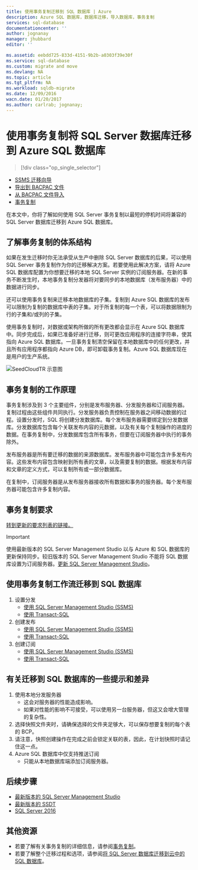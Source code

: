 ```yaml
---
title: 使用事务复制迁移到 SQL 数据库 | Azure
description: Azure SQL 数据库，数据库迁移，导入数据库，事务复制
services: sql-database
documentationcenter: ''
author: jognanay
manager: jhubbard
editor: ''

ms.assetid: eebdd725-833d-4151-9b2b-a0303f39e30f
ms.service: sql-database
ms.custom: migrate and move
ms.devlang: NA
ms.topic: article
ms.tgt_pltfrm: NA
ms.workload: sqldb-migrate
ms.date: 12/09/2016
wacn.date: 01/20/2017
ms.author: carlrab; jognanay;
---
```


# 使用事务复制将 SQL Server 数据库迁移到 Azure SQL 数据库

> [!div class="op_single_selector"]
- [SSMS 迁移向导](./sql-database-cloud-migrate-compatible-using-ssms-migration-wizard.md)
- [导出到 BACPAC 文件](./sql-database-cloud-migrate-compatible-export-bacpac-ssms.md)
- [从 BACPAC 文件导入](./sql-database-cloud-migrate-compatible-import-bacpac-ssms.md)
- [事务复制](./sql-database-cloud-migrate-compatible-using-transactional-replication.md)

在本文中，你将了解如何使用 SQL Server 事务复制以最短的停机时间将兼容的 SQL Server 数据库迁移到 Azure SQL 数据库。

## 了解事务复制的体系结构
如果在发生迁移时你无法承受从生产中删除 SQL Server 数据库的后果，可以使用 SQL Server 事务复制作为你的迁移解决方案。若要使用此解决方案，请将 Azure SQL 数据库配置为你想要迁移的本地 SQL Server 实例的订阅服务器。在新的事务不断发生时，本地事务复制分发器将对要同步的本地数据库（发布服务器）中的数据进行同步。

还可以使用事务复制来迁移本地数据库的子集。复制到 Azure SQL 数据库的发布可以限制为复制的数据库中表的子集。对于所复制的每一个表，可以将数据限制为行的子集和/或列的子集。

使用事务复制时，对数据或架构所做的所有更改都会显示在 Azure SQL 数据库中。同步完成后，如果已准备好进行迁移，则可更改应用程序的连接字符串，使其指向 Azure SQL 数据库。一旦事务复制清空保留在本地数据库中的任何更改，并且所有应用程序都指向 Azure DB，即可卸载事务复制。Azure SQL 数据库现在是用户的生产系统。

 ![SeedCloudTR 示意图](./media/sql-database-cloud-migrate/SeedCloudTR.png)  

## 事务复制的工作原理

事务复制涉及到 3 个主要组件，分别是发布服务器、分发服务器和订阅服务器。复制过程由这些组件共同执行。分发服务器负责控制在服务器之间移动数据的过程。设置分发时，SQL 将创建分发数据库。每个发布服务器需要绑定到分发数据库。分发数据库包含每个关联发布内容的元数据，以及有关每个复制操作的进度的数据。在事务复制中，分发数据库包含所有事务，但要在订阅服务器中执行的事务除外。

发布服务器是所有要迁移的数据的来源数据库。发布服务器中可能包含许多发布内容。这些发布内容包含映射到所有表的文章，以及需要复制的数据。根据发布内容和文章的定义方式，可以复制所有或一部分数据库。

在复制中，订阅服务器是从发布服务器接收所有数据和事务的服务器。每个发布服务器可能包含许多复制内容。

## 事务复制要求
[转到更新的要求列表的链接。](https://msdn.microsoft.com/zh-cn/library/mt589530.aspx)
> [!IMPORTANT]
使用最新版本的 SQL Server Management Studio 以与 Azure 和 SQL 数据库的更新保持同步。较旧版本的 SQL Server Management Studio 不能将 SQL 数据库设置为订阅服务器。[更新 SQL Server Management Studio](https://msdn.microsoft.com/zh-cn/library/mt238290.aspx)。
> 

## 使用事务复制工作流迁移到 SQL 数据库

1. 设置分发
   -  [使用 SQL Server Management Studio (SSMS)](https://msdn.microsoft.com/zh-cn/library/ms151192.aspx#Anchor_1)
   -  [使用 Transact-SQL](https://msdn.microsoft.com/zh-cn/library/ms151192.aspx#Anchor_2)
2. 创建发布
   -  [使用 SQL Server Management Studio (SSMS)](https://msdn.microsoft.com/zh-cn/library/ms151160.aspx#Anchor_1)
   -  [使用 Transact-SQL](https://msdn.microsoft.com/zh-cn/library/ms151160.aspx#Anchor_2)
3. 创建订阅
   -  [使用 SQL Server Management Studio (SSMS)](https://msdn.microsoft.com/zh-cn/library/ms152566.aspx#Anchor_0)
   -  [使用 Transact-SQL](https://msdn.microsoft.com/zh-cn/library/ms152566.aspx#Anchor_1)

## 有关迁移到 SQL 数据库的一些提示和差异

1. 使用本地分发服务器
   - 这会对服务器的性能造成影响。
   - 如果对性能的影响不可接受，可以使用另一台服务器，但这又会增大管理的复杂性。
2. 选择快照文件夹时，请确保选择的文件夹足够大，可以保存想要复制的每个表的 BCP。
3. 请注意，快照创建操作在完成之前会锁定关联的表，因此，在计划快照时请记住这一点。
4. Azure SQL 数据库中仅支持推送订阅
   - 只能从本地数据库端添加订阅服务器。

## 后续步骤

- [最新版本的 SQL Server Management Studio](https://msdn.microsoft.com/zh-cn/library/mt238290.aspx)
- [最新版本的 SSDT](https://msdn.microsoft.com/zh-cn/library/mt204009.aspx)
- [SQL Server 2016](https://www.microsoft.com/en-us/sql-server/sql-server-2016)

## 其他资源
* 若要了解有关事务复制的详细信息，请参阅[事务复制](https://msdn.microsoft.com/zh-cn/library/mt589530.aspx)。
* 若要了解整个迁移过程和选项，请参阅[将 SQL Server 数据库迁移到云中的 SQL 数据库](./sql-database-cloud-migrate.md)。

<!---HONumber=Mooncake_0116_2017-->
<!--update: add three sections("事务复制工作原理","使用事务复制工作流迁移到 SQL 数据库","有关迁移到 SQL 数据库的一些提示和差异";remove two links) ; -->